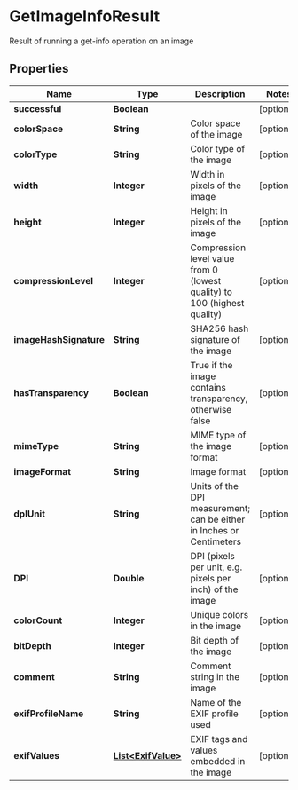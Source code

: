 

# GetImageInfoResult

Result of running a get-info operation on an image

## Properties

| Name | Type | Description | Notes |
|------------ | ------------- | ------------- | -------------|
|**successful** | **Boolean** |  |  [optional] |
|**colorSpace** | **String** | Color space of the image |  [optional] |
|**colorType** | **String** | Color type of the image |  [optional] |
|**width** | **Integer** | Width in pixels of the image |  [optional] |
|**height** | **Integer** | Height in pixels of the image |  [optional] |
|**compressionLevel** | **Integer** | Compression level value from 0 (lowest quality) to 100 (highest quality) |  [optional] |
|**imageHashSignature** | **String** | SHA256 hash signature of the image |  [optional] |
|**hasTransparency** | **Boolean** | True if the image contains transparency, otherwise false |  [optional] |
|**mimeType** | **String** | MIME type of the image format |  [optional] |
|**imageFormat** | **String** | Image format |  [optional] |
|**dpIUnit** | **String** | Units of the DPI measurement; can be either in Inches or Centimeters |  [optional] |
|**DPI** | **Double** | DPI (pixels per unit, e.g. pixels per inch) of the image |  [optional] |
|**colorCount** | **Integer** | Unique colors in the image |  [optional] |
|**bitDepth** | **Integer** | Bit depth of the image |  [optional] |
|**comment** | **String** | Comment string in the image |  [optional] |
|**exifProfileName** | **String** | Name of the EXIF profile used |  [optional] |
|**exifValues** | [**List&lt;ExifValue&gt;**](ExifValue.md) | EXIF tags and values embedded in the image |  [optional] |



